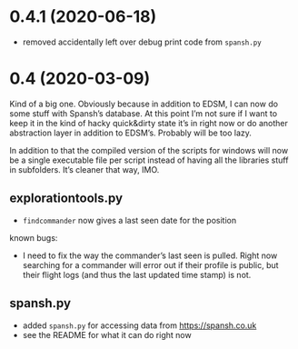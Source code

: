 # 0.4.1 (2020-06-18)

* removed accidentally left over debug print code from `spansh.py`

# 0.4 (2020-03-09)

Kind of a big one. Obviously because in addition to EDSM, I can now do some 
stuff with Spansh’s database. At this point I’m not sure if I want to keep it in 
the kind of hacky quick&dirty state it’s in right now or do another abstraction 
layer in addition to EDSM’s. Probably will be too lazy.

In addition to that the compiled version of the scripts for windows will now be 
a single executable file per script instead of having all the libraries stuff in 
subfolders. It’s cleaner that way, IMO.

## explorationtools.py

* `findcommander` now gives a last seen date for the position

known bugs:

* I need to fix the way the commander’s last seen is pulled. Right now searching 
  for a commander will error out if their profile is public, but their flight 
  logs (and thus the last updated time stamp) is not.

## spansh.py

* added `spansh.py` for accessing data from https://spansh.co.uk
* see the README for what it can do right now
